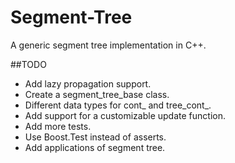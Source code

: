 Segment-Tree
============

A generic segment tree implementation in C++.

##TODO

- Add lazy propagation support.
- Create a segment_tree_base class.
- Different data types for cont_ and tree_cont_.
- Add support for a customizable update function.
- Add more tests.
- Use Boost.Test instead of asserts.
- Add applications of segment tree.
